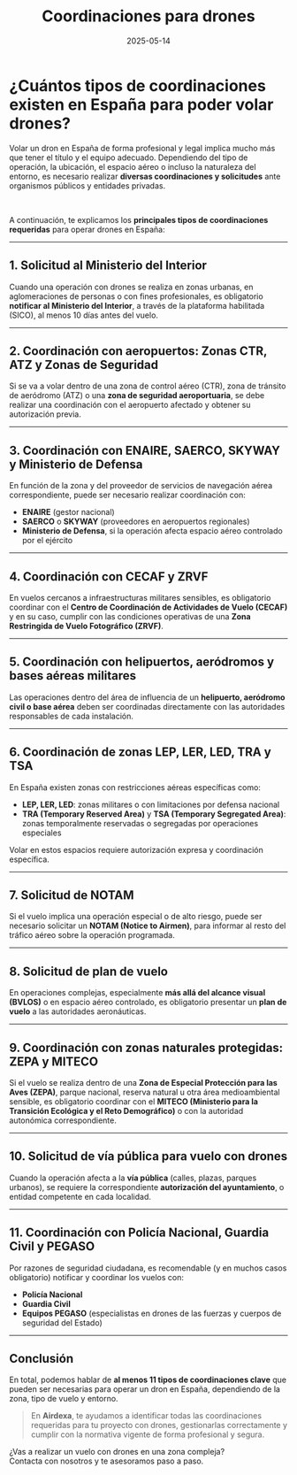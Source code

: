 ﻿---
title: "Coordinaciones para drones"
date: "2025-05-14"
excerpt: "¿Es complicado coordinar operaciones con drones?"
tags: ["operaciones", "UAS", "coordinaciones"]
---

# ¿Cuántos tipos de coordinaciones existen en España para poder volar drones?

Volar un dron en España de forma profesional y legal implica mucho más que tener el título y el equipo adecuado. Dependiendo del tipo de operación, la ubicación, el espacio aéreo o incluso la naturaleza del entorno, es necesario realizar **diversas coordinaciones y solicitudes** ante organismos públicos y entidades privadas.

<br>

A continuación, te explicamos los **principales tipos de coordinaciones requeridas** para operar drones en España:

---

## 1. Solicitud al Ministerio del Interior

Cuando una operación con drones se realiza en zonas urbanas, en aglomeraciones de personas o con fines profesionales, es obligatorio **notificar al Ministerio del Interior**, a través de la plataforma habilitada (SICO), al menos 10 días antes del vuelo.

---

## 2. Coordinación con aeropuertos: Zonas CTR, ATZ y Zonas de Seguridad

Si se va a volar dentro de una zona de control aéreo (CTR), zona de tránsito de aeródromo (ATZ) o una **zona de seguridad aeroportuaria**, se debe realizar una coordinación con el aeropuerto afectado y obtener su autorización previa.

---

## 3. Coordinación con ENAIRE, SAERCO, SKYWAY y Ministerio de Defensa

En función de la zona y del proveedor de servicios de navegación aérea correspondiente, puede ser necesario realizar coordinación con:

- **ENAIRE** (gestor nacional)
- **SAERCO** o **SKYWAY** (proveedores en aeropuertos regionales)
- **Ministerio de Defensa**, si la operación afecta espacio aéreo controlado por el ejército

---

## 4. Coordinación con CECAF y ZRVF

En vuelos cercanos a infraestructuras militares sensibles, es obligatorio coordinar con el **Centro de Coordinación de Actividades de Vuelo (CECAF)** y en su caso, cumplir con las condiciones operativas de una **Zona Restringida de Vuelo Fotográfico (ZRVF)**.

---

## 5. Coordinación con helipuertos, aeródromos y bases aéreas militares

Las operaciones dentro del área de influencia de un **helipuerto, aeródromo civil o base aérea** deben ser coordinadas directamente con las autoridades responsables de cada instalación.

---

## 6. Coordinación de zonas LEP, LER, LED, TRA y TSA

En España existen zonas con restricciones aéreas específicas como:

- **LEP, LER, LED**: zonas militares o con limitaciones por defensa nacional
- **TRA (Temporary Reserved Area)** y **TSA (Temporary Segregated Area)**: zonas temporalmente reservadas o segregadas por operaciones especiales

Volar en estos espacios requiere autorización expresa y coordinación específica.

---

## 7. Solicitud de NOTAM

Si el vuelo implica una operación especial o de alto riesgo, puede ser necesario solicitar un **NOTAM (Notice to Airmen)**, para informar al resto del tráfico aéreo sobre la operación programada.

---

## 8. Solicitud de plan de vuelo

En operaciones complejas, especialmente **más allá del alcance visual (BVLOS)** o en espacio aéreo controlado, es obligatorio presentar un **plan de vuelo** a las autoridades aeronáuticas.

---

## 9. Coordinación con zonas naturales protegidas: ZEPA y MITECO

Si el vuelo se realiza dentro de una **Zona de Especial Protección para las Aves (ZEPA)**, parque nacional, reserva natural u otra área medioambiental sensible, es obligatorio coordinar con el **MITECO (Ministerio para la Transición Ecológica y el Reto Demográfico)** o con la autoridad autonómica correspondiente.

---

## 10. Solicitud de vía pública para vuelo con drones

Cuando la operación afecta a la **vía pública** (calles, plazas, parques urbanos), se requiere la correspondiente **autorización del ayuntamiento**, o entidad competente en cada localidad.

---

## 11. Coordinación con Policía Nacional, Guardia Civil y PEGASO

Por razones de seguridad ciudadana, es recomendable (y en muchos casos obligatorio) notificar y coordinar los vuelos con:

- **Policía Nacional**
- **Guardia Civil**
- **Equipos PEGASO** (especialistas en drones de las fuerzas y cuerpos de seguridad del Estado)

---

## Conclusión

En total, podemos hablar de **al menos 11 tipos de coordinaciones clave** que pueden ser necesarias para operar un dron en España, dependiendo de la zona, tipo de vuelo y entorno.

> En **Airdexa**, te ayudamos a identificar todas las coordinaciones requeridas para tu proyecto con drones, gestionarlas correctamente y cumplir con la normativa vigente de forma profesional y segura.

¿Vas a realizar un vuelo con drones en una zona compleja?  
Contacta con nosotros y te asesoramos paso a paso.

